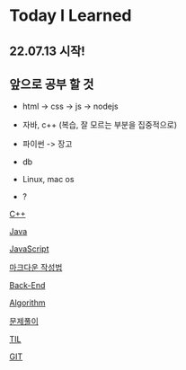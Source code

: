 # Today I Learned

## **22.07.13** 시작!

## 앞으로 공부 할 것

  - html -> css -> js -> nodejs
  
  - 자바, c++ (복습, 잘 모르는 부분을 집중적으로)
  
  - 파이썬 -> 장고
  
  - db
  
  - Linux, mac os
  
  - ?

[C++](./C++/README.md)

[Java](./Java/README.md)

[JavaScript](./JavaScript/README.md)

[마크다운 작성법](./md/README.md)

[Back-End](./Backend/README.md)

[Algorithm](./Algorithm/README.md)

[문제풀이](./Algorithm/Solving/README.md)

[TIL](./TIL/README.md)

[GIT](./git/README.md)